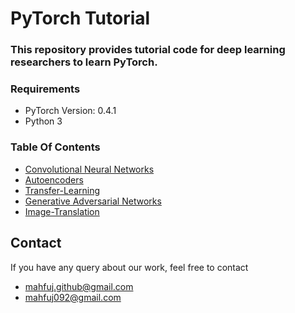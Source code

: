 # PyTorch Tutorial

### This repository provides tutorial code for deep learning researchers to learn PyTorch.

### Requirements 
- PyTorch Version: 0.4.1
- Python 3

### Table Of Contents

- [Convolutional Neural Networks](https://github.com/mahfujur1/pytorch-tutorial/tree/master/convolutional-neural-networks)
- [Autoencoders](https://github.com/mahfujur1/pytorch-tutorial/tree/master/autoencoder)
- [Transfer-Learning](https://github.com/mahfujur1/pytorch-tutorial/tree/master/transfer-learning)
- [Generative Adversarial Networks](https://github.com/mahfujur1/pytorch-tutorial/tree/master/generative%20adversarial%20networks)
- [Image-Translation](https://github.com/mahfujur1/pytorch-tutorial/tree/master/transfer-learning)





## Contact
If you have any query about our work, feel free to contact
- mahfuj.github@gmail.com
- mahfuj092@gmail.com

